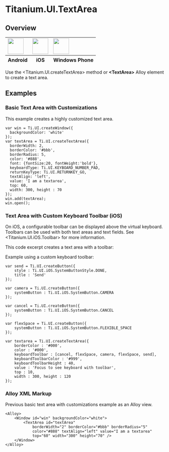 # Titanium.UI.TextArea

<ProxySummary/>

## Overview

<table id="platformComparison">
  <tbody>
    <tr>
      <td><img src="images/textarea/textarea_android.png" height="50" /></td>
      <td><img src="images/textarea/textarea_ios.png" height="50" /></td>
      <td><img src="images/textarea/textarea_wp.png" height="50" /></td>
    </tr>
  </tbody>
  <tfoot>
    <tr>
      <th>Android</th>
      <th>iOS</th>
      <th>Windows Phone</th>
    </tr>
  </tfoot>
</table>

Use the <Titanium.UI.createTextArea> method or **&lt;TextArea&gt;** Alloy element to create a text area.

## Examples

### Basic Text Area with Customizations

This example creates a highly customized text area.

    var win = Ti.UI.createWindow({
      backgroundColor: 'white'
    });
    var textArea = Ti.UI.createTextArea({
      borderWidth: 2,
      borderColor: '#bbb',
      borderRadius: 5,
      color: '#888',
      font: {fontSize:20, fontWeight:'bold'},
      keyboardType: Ti.UI.KEYBOARD_NUMBER_PAD,
      returnKeyType: Ti.UI.RETURNKEY_GO,
      textAlign: 'left',
      value: 'I am a textarea',
      top: 60,
      width: 300, height : 70
    });
    win.add(textArea);
    win.open();

### Text Area with Custom Keyboard Toolbar (iOS)

On iOS, a configurable toolbar can be displayed above the virtual keyboard.
Toolbars can be used with both text areas and text fields. See <Titanium.UI.iOS.Toolbar>
for more information.

This code excerpt creates a text area with a toolbar:

Example using a custom keyboard toolbar:

    var send = Ti.UI.createButton({
        style : Ti.UI.iOS.SystemButtonStyle.DONE,
        title : 'Send'
    });

    var camera = Ti.UI.createButton({
        systemButton : Ti.UI.iOS.SystemButton.CAMERA
    });

    var cancel = Ti.UI.createButton({
        systemButton : Ti.UI.iOS.SystemButton.CANCEL
    });

    var flexSpace = Ti.UI.createButton({
        systemButton : Ti.UI.iOS.SystemButton.FLEXIBLE_SPACE
    });

    var textarea = Ti.UI.createTextArea({
        borderColor : '#000',
        color : '#000',
        keyboardToolbar : [cancel, flexSpace, camera, flexSpace, send],
        keyboardToolbarColor : '#999',
        keyboardToolbarHeight : 40,
        value : 'Focus to see keyboard with toolbar',
        top : 10,
        width : 300, height : 120
    });

### Alloy XML Markup

Previous basic text area with customizations example as an Alloy view.

    <Alloy>
        <Window id="win" backgroundColor="white">
            <TextArea id="textArea"
                borderWidth="2" borderColor="#bbb" borderRadius="5"
                color="#888" textAlign="left" value="I am a textarea"
                top="60" width="300" height="70" />
        </Window>
    </Alloy>

<ApiDocs/>
